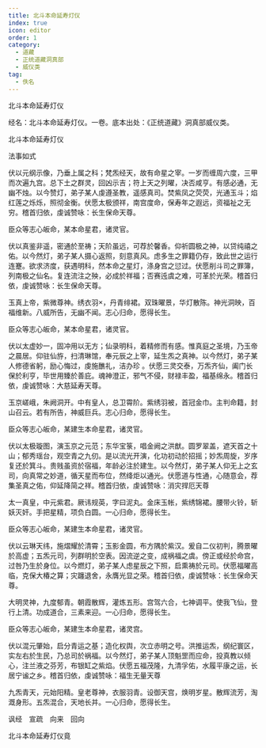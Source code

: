 ```yaml
---
title: 北斗本命延寿灯仪
index: true
icon: editor
order: 1
category:
  - 道藏
  - 正统道藏洞真部
  - 威仪类
tag:
  - 佚名
---
```


北斗本命延寿灯仪  

经名：北斗本命延寿灯仪。一卷。底本出处：《正统道藏》洞真部威仪类。  

北斗本命延寿灯仪  

法事如式  

伏以元纲示像，乃垂上属之科；梵炁经天，故有命星之宰。一岁而缠周六度，三甲而次遍九宫。总下土之群灵，回凶示吉；符上天之列曜，决否咸亨。有感必通，无幽不烛。以今赞灯，弟子某人虔遵圣教，遥感真司。焚紫凤之荧荧，光通玉斗；焰红莲之烁烁，照彻金衡。伏愿太极颁祥，南宫度命，保寿年之遐远，资福祉之无穷。稽首归依，虔诚赞咏：长生保命天尊。  

臣众等志心皈命，某本命星君，诸灵官。  

伏以真鉴非遥，密通於至祷；天阶虽远，可荐於馨香。仰祈圆极之神，以贷纯禧之佑。以今然灯，弟子某人摄心返照，刻意真风。虑多生之罪籍仍存，致此世之运行连蹇。欲求济度，获遇明科，然本命之星灯，涤身宫之愆过。伏愿削斗司之罪簿，列南极之仙名。复连流注之殃，必成於祥福；否赛迍虞之难，可革於光荣。稽首归依，虔诚赞咏：长生保命天尊。  

玉真上帝，紫微尊神。绣衣羽，丹青绯裙。双珠曜景，华灯散陈。神光洞映，百福维新。八威所告，无幽不闻。志心归命，愿得长生。  

臣众等志心皈命，某本命星君，诸灵官。  

伏以太虚妙一，固冲用以无方；仙录明科，着精修而有感。惟真庭之圣境，乃玉帝之晨居。仰驻仙斿，扫清琳馆，奉元辰之上宰，延生炁之真神。以今然灯，弟子某人修德省躬，励心悔过，虔施醮礼，洁办珍 。伏愿三灵交泰，万炁齐仙，阖门长保於利亨，毕世用臻於善庇。魂神澄正，邪气不侵，财禄丰盈，福基绵永。稽首归依，虔诚赞咏：大慈延寿天尊。  

玉京嵯峨，朱阙洞开。中有皇人，总卫霄阶。紫绣羽被，首冠金巾。主判命籍，封山召云。若有所告，神威巨兵。志心归命，愿得长生。  

臣众等志心皈命，某建生本命星君，诸灵官。  

伏以太极璇图，演玉京之元范；东华宝箓，唱金阙之洪猷。圆罗翠盖，遮天首之十山；郁秀瑶台，观空青之九仞。是以流光开演，化功初动於招摇；妙炁周旋，岁序复还於箕斗。贵贱虽资於宿福，年龄必注於建生。以今然灯，弟子某人仰无上之玄司，向真常之妙道，循天星而布位，然绛炬以通光。伏愿道与性通，心随意会，荐集圣真之佑，仰延降简之祥。稽首归依，虔诚赞咏：消灾捍厄天尊  

太一真皇，中元紫君。厥讳规英，字曰泥丸。金床玉帐，紫绣锦裙。腰带火铃，斩妖灭奸。手把星精，项负白圆。一心归命，愿得长生。  

臣众等志心皈命，某建生本命星君，诸灵官。  

伏以云琳天纬，施熠耀於清霄；玉影金圆，布方隅於紫汉。爰自二仪初判，腾景曜於高虚；五炁元司，列群明於空表。因流逆之变，成祸福之虞。傍正或经於命宫，过咎乃生於身位。以今燃灯，弟子某人虑星辰之下照，启熏祷於元司。伏愿福曜高临，克保大椿之算；灾躔退舍，永膺光显之荣。稽首归依，虔诚赞咏：长生保命天尊。  

大明灵神，九度郁青。朝霞散辉，灌炼五形。宫驾六合，七神调平。使我飞仙，登行上清。功成道合，三素来迎。一心归命，愿得长生。  

臣众等志心皈命，某建生本命星君，诸灵宫。  

伏以混元肇始，启分青运之基；造化权舆，次立赤明之号。洪推运炁，纲纪寰区，实左右於生民，乃总司於祸福。以今然灯，弟子某人顶魁罡而应命，投真教以倾心，注兰液之芬芳，布银缸之紫焰。伏愿五福茂隆，九清孚佑，水履平康之运，长居宁谧之乡。稽首归依，虔诚赞咏：福生无量天尊  

九炁青天，元始阳精。皇老尊神，衣服羽青。设御天宫，焕明岁星。散辉流芳，淘溉身形。五炁混合，天地长并。一心归命，愿得长生。  

讽经　宣疏　向来　回向  

北斗本命延寿灯仪竟  
